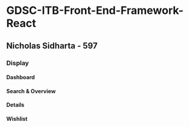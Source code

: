 # GDSC-ITB-Front-End-Framework-React
## Nicholas Sidharta - 597

### Display
#### Dashboard
#### Search & Overview
#### Details
#### Wishlist